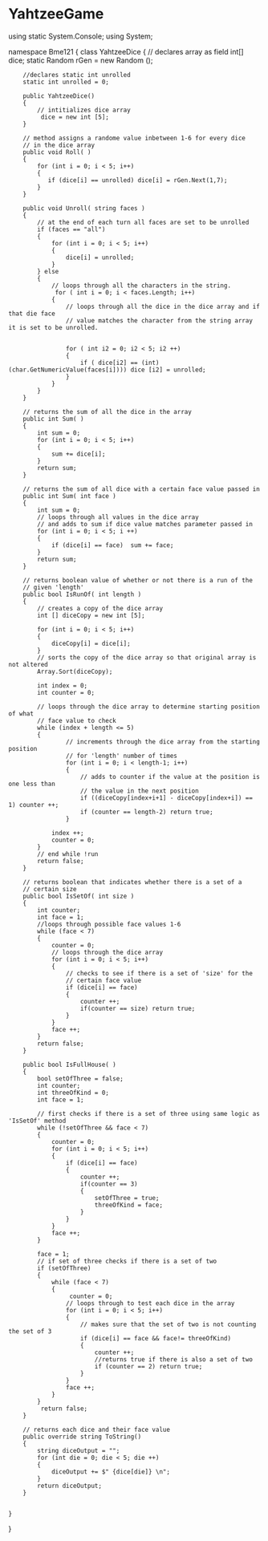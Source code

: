 # YahtzeeGame
using static System.Console;
using System;

namespace Bme121
{
     class YahtzeeDice
    {
        // declares array as field
        int[] dice;
        static Random rGen = new Random ();
        
        //declares static int unrolled
        static int unrolled = 0;
           
        public YahtzeeDice()
        {   
            // intitializes dice array
             dice = new int [5];
        }
            
        // method assigns a randome value inbetween 1-6 for every dice
        // in the dice array
        public void Roll( ) 
        {
            for (int i = 0; i < 5; i++)
            {
               if (dice[i] == unrolled) dice[i] = rGen.Next(1,7);
            }
        }

        public void Unroll( string faces )
        { 
            // at the end of each turn all faces are set to be unrolled
            if (faces == "all")
            {
                for (int i = 0; i < 5; i++)
                {
                    dice[i] = unrolled;
                }
            } else 
            {
                // loops through all the characters in the string. 
                 for ( int i = 0; i < faces.Length; i++)
                {
                    // loops through all the dice in the dice array and if that die face
                    // value matches the character from the string array it is set to be unrolled.
                    
                    
                    for ( int i2 = 0; i2 < 5; i2 ++)
                    {
                        if ( dice[i2] == (int)(char.GetNumericValue(faces[i]))) dice [i2] = unrolled; 
                    }
                }
            }
        }

        // returns the sum of all the dice in the array
        public int Sum( ) 
        {
            int sum = 0;
            for (int i = 0; i < 5; i++)
            {
                sum += dice[i];
            }
            return sum; 
        }

        // returns the sum of all dice with a certain face value passed in
        public int Sum( int face )
        {   
            int sum = 0;
            // loops through all values in the dice array
            // and adds to sum if dice value matches parameter passed in
            for (int i = 0; i < 5; i ++)
            {
                if (dice[i] == face)  sum += face;
            }
            return sum; 
        }

        // returns boolean value of whether or not there is a run of the 
        // given 'length'
        public bool IsRunOf( int length ) 
        {   
            // creates a copy of the dice array
            int [] diceCopy = new int [5];
                    
            for (int i = 0; i < 5; i++)
            {
                diceCopy[i] = dice[i];
            }       
            // sorts the copy of the dice array so that original array is not altered
            Array.Sort(diceCopy);
                
            int index = 0;
            int counter = 0;

            // loops through the dice array to determine starting position of what
            // face value to check
            while (index + length <= 5) 
            {
                    // increments through the dice array from the starting position
                    // for 'length' number of times
                    for (int i = 0; i < length-1; i++)
                    {
                        // adds to counter if the value at the position is one less than
                        // the value in the next position 
                        if ((diceCopy[index+i+1] - diceCopy[index+i]) == 1) counter ++;
                        if (counter == length-2) return true;
                    }
                
                index ++;
                counter = 0;
            }
            // end while !run  
            return false;      
        }

        // returns boolean that indicates whether there is a set of a 
        // certain size 
        public bool IsSetOf( int size )
        { 
            int counter;
            int face = 1;
            //loops through possible face values 1-6
            while (face < 7)
            {
                counter = 0;
                // loops through the dice array
                for (int i = 0; i < 5; i++)
                {
                    // checks to see if there is a set of 'size' for the 
                    // certain face value
                    if (dice[i] == face)
                    {
                        counter ++;
                        if(counter == size) return true;
                    }
                } 
                face ++;
            }
            return false;
        }

        public bool IsFullHouse( ) 
        {
            bool setOfThree = false; 
            int counter;
            int threeOfKind = 0;
            int face = 1;

            // first checks if there is a set of three using same logic as 'IsSetOf' method
            while (!setOfThree && face < 7)
            {
                counter = 0;
                for (int i = 0; i < 5; i++)
                {
                    if (dice[i] == face)
                    {
                        counter ++;
                        if(counter == 3)
                        {
                            setOfThree = true;
                            threeOfKind = face;
                        }
                    }
                }
                face ++; 
            }
           
            face = 1;
            // if set of three checks if there is a set of two
            if (setOfThree)
            {
                while (face < 7) 
                {
                     counter = 0;
                    // loops through to test each dice in the array
                    for (int i = 0; i < 5; i++)
                    {
                        // makes sure that the set of two is not counting the set of 3
                        if (dice[i] == face && face!= threeOfKind)
                        {
                            counter ++;
                            //returns true if there is also a set of two
                            if (counter == 2) return true;
                        }    
                    }
                    face ++;
                } 
            }  
             return false;       
        }

        // returns each dice and their face value
        public override string ToString() 
        {
            string diceOutput = "";
            for (int die = 0; die < 5; die ++)
            {
                diceOutput += $" {dice[die]} \n";
            }
            return diceOutput;
        }
        
        
    }
}
